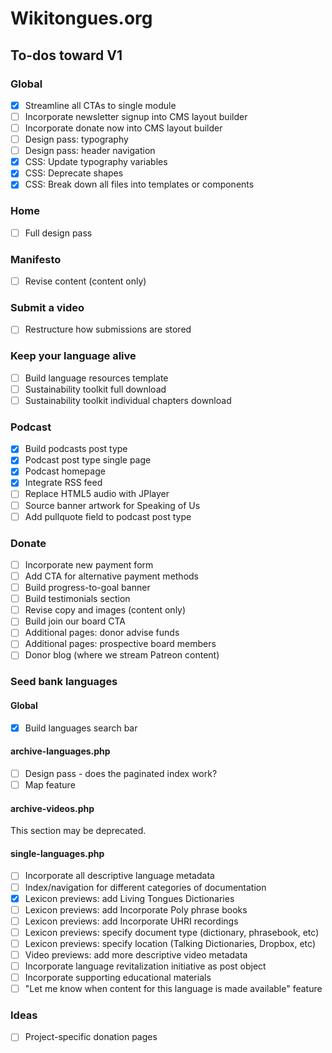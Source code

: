 # Wikitongues.org

## To-dos toward V1

### Global
- [x] Streamline all CTAs to single module
- [ ] Incorporate newsletter signup into CMS layout builder
- [ ] Incorporate donate now into CMS layout builder
- [ ] Design pass: typography
- [ ] Design pass: header navigation
- [x] CSS: Update typography variables 
- [x] CSS: Deprecate shapes
- [x] CSS: Break down all files into templates or components 

### Home
- [ ] Full design pass

### Manifesto
- [ ] Revise content (content only)

### Submit a video
- [ ] Restructure how submissions are stored

### Keep your language alive
- [ ] Build language resources template
- [ ] Sustainability toolkit full download
- [ ] Sustainability toolkit individual chapters download

### Podcast
- [x] Build podcasts post type
- [x] Podcast post type single page
- [x] Podcast homepage
- [X] Integrate RSS feed
- [ ] Replace HTML5 audio with JPlayer
- [ ] Source banner artwork for Speaking of Us
- [ ] Add pullquote field to podcast post type

### Donate
- [ ] Incorporate new payment form
- [ ] Add CTA for alternative payment methods
- [ ] Build progress-to-goal banner
- [ ] Build testimonials section
- [ ] Revise copy and images (content only)
- [ ] Build join our board CTA
- [ ] Additional pages: donor advise funds
- [ ] Additional pages: prospective board members
- [ ] Donor blog (where we stream Patreon content)

### Seed bank languages

#### Global
- [x] Build languages search bar

#### archive-languages.php
- [ ] Design pass - does the paginated index work?
- [ ] Map feature

#### archive-videos.php
This section may be deprecated.

#### single-languages.php
- [ ] Incorporate all descriptive language metadata
- [ ] Index/navigation for different categories of documentation
- [x] Lexicon previews: add Living Tongues Dictionaries
- [ ] Lexicon previews: add Incorporate Poly phrase books
- [ ] Lexicon previews: add Incorporate UHRI recordings
- [ ] Lexicon previews: specify document type (dictionary, phrasebook, etc)
- [ ] Lexicon previews: specify location (Talking Dictionaries, Dropbox, etc)
- [ ] Video previews: add more descriptive video metadata
- [ ] Incorporate language revitalization initiative as post object
- [ ] Incorporate supporting educational materials
- [ ] "Let me know when content for this language is made available" feature

### Ideas
- [ ] Project-specific donation pages